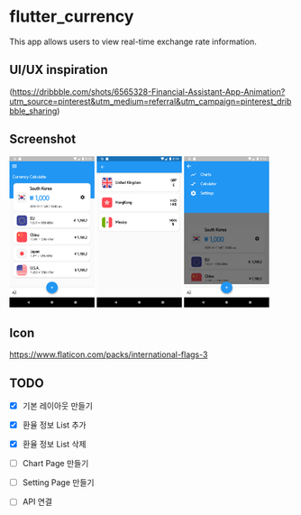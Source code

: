 # flutter_currency

This app allows users to view real-time exchange rate information.

## UI/UX inspiration
(https://dribbble.com/shots/6565328-Financial-Assistant-App-Animation?utm_source=pinterest&utm_medium=referral&utm_campaign=pinterest_dribbble_sharing)


## Screenshot

<img src="screenshot/Screenshot_1575619843.png" width="30%">   <img src="screenshot/Screenshot_1575619832.png" width="30%">  <img src="screenshot/Screenshot_1575619824.png" width="30%">


## Icon

https://www.flaticon.com/packs/international-flags-3

## TODO 

- [x] 기본 레이아웃 만들기
- [x] 환율 정보 List 추가
- [x] 환율 정보 List 삭제
- [ ] Chart Page 만들기
- [ ] Setting Page 만들기
- [ ] API 연결

